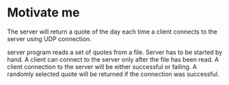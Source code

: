 # Motivate me

The server will return a quote of the day each time a client connects to the server using UDP connection. 

server program reads a set of quotes from a file. Server has to be started by hand. A client can connect to the server only after the file has been read. A client connection to the server will be either successful or failing. A randomly selected quote will be returned if the connection was successful.
